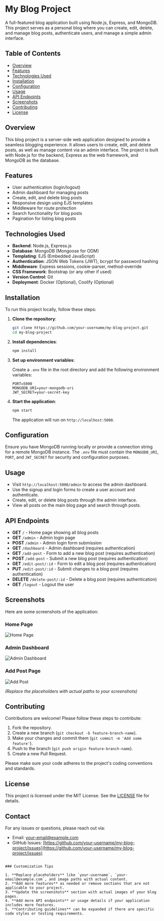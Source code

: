 # My Blog Project

A full-featured blog application built using Node.js, Express, and MongoDB. This project serves as a personal blog where you can create, edit, delete, and manage blog posts, authenticate users, and manage a simple admin interface.

## Table of Contents

- [Overview](#overview)
- [Features](#features)
- [Technologies Used](#technologies-used)
- [Installation](#installation)
- [Configuration](#configuration)
- [Usage](#usage)
- [API Endpoints](#api-endpoints)
- [Screenshots](#screenshots)
- [Contributing](#contributing)
- [License](#license)

## Overview

This blog project is a server-side web application designed to provide a seamless blogging experience. It allows users to create, edit, and delete posts, as well as manage content via an admin interface. The project is built with Node.js for the backend, Express as the web framework, and MongoDB as the database.

## Features

- User authentication (login/logout)
- Admin dashboard for managing posts
- Create, edit, and delete blog posts
- Responsive design using EJS templates
- Middleware for route protection
- Search functionality for blog posts
- Pagination for listing blog posts

## Technologies Used

- **Backend**: Node.js, Express.js
- **Database**: MongoDB (Mongoose for ODM)
- **Templating**: EJS (Embedded JavaScript)
- **Authentication**: JSON Web Tokens (JWT), bcrypt for password hashing
- **Middleware**: Express sessions, cookie-parser, method-override
- **CSS Framework**: Bootstrap (or any other if used)
- **Version Control**: Git
- **Deployment**: Docker (Optional), Coolify (Optional)

## Installation

To run this project locally, follow these steps:

1. **Clone the repository**:

   ```bash
   git clone https://github.com/your-username/my-blog-project.git
   cd my-blog-project
   ```

2. **Install dependencies**:

   ```bash
   npm install
   ```

3. **Set up environment variables**:

   Create a `.env` file in the root directory and add the following environment variables:

   ```plaintext
   PORT=5000
   MONGODB_URI=your-mongodb-uri
   JWT_SECRET=your-secret-key
   ```

4. **Start the application**:

   ```bash
   npm start
   ```

   The application will run on `http://localhost:5000`.

## Configuration

Ensure you have MongoDB running locally or provide a connection string for a remote MongoDB instance. The `.env` file must contain the `MONGODB_URI`, `PORT`, and `JWT_SECRET` for security and configuration purposes.

## Usage

- Visit `http://localhost:5000/admin` to access the admin dashboard.
- Use the signup and login forms to create a user account and authenticate.
- Create, edit, or delete blog posts through the admin interface.
- View all posts on the main blog page and search through posts.

## API Endpoints

- **GET** `/` - Home page showing all blog posts
- **GET** `/admin` - Admin login page
- **POST** `/admin` - Admin login form submission
- **GET** `/dashboard` - Admin dashboard (requires authentication)
- **GET** `/add-post` - Form to add a new blog post (requires authentication)
- **POST** `/add-post` - Submit a new blog post (requires authentication)
- **GET** `/edit-post/:id` - Form to edit a blog post (requires authentication)
- **PUT** `/edit-post/:id` - Submit changes to a blog post (requires authentication)
- **DELETE** `/delete-post/:id` - Delete a blog post (requires authentication)
- **GET** `/logout` - Logout the user

## Screenshots

Here are some screenshots of the application:

### Home Page

![Home Page](screenshots/home-page.png)

### Admin Dashboard

![Admin Dashboard](screenshots/admin-dashboard.png)

### Add Post Page

![Add Post](screenshots/add-post.png)

*(Replace the placeholders with actual paths to your screenshots)*

## Contributing

Contributions are welcome! Please follow these steps to contribute:

1. Fork the repository.
2. Create a new branch (`git checkout -b feature-branch-name`).
3. Make your changes and commit them (`git commit -m 'Add some feature'`).
4. Push to the branch (`git push origin feature-branch-name`).
5. Create a new Pull Request.

Please make sure your code adheres to the project's coding conventions and standards.

## License

This project is licensed under the MIT License. See the [LICENSE](LICENSE) file for details.

## Contact

For any issues or questions, please reach out via:

- Email: your-email@example.com
- GitHub Issues: [https://github.com/your-username/my-blog-project/issues](https://github.com/your-username/my-blog-project/issues)

```

### Customization Tips

1. **Replace placeholders** like `your-username`, `your-email@example.com`, and image paths with actual content.
2. **Add more features** as needed or remove sections that are not applicable to your project.
3. **Update the screenshots** section with actual images of your blog pages.
4. **Add more API endpoints** or usage details if your application includes more features.
5. **Contributing guidelines** can be expanded if there are specific code styles or testing requirements.